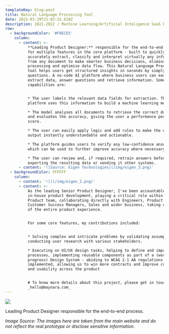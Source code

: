 ```yaml
---
templateKey: blog-post
title: Natural Language Processing Tool
date: 2022-01-29T21:02:22.638Z
description: 2021-2022 / Machine Learning/Artificial Inteligence SaaS Platform (BSB)
row:
  - backgroundColor: '#F8ECE5'
    column:
      - content: >-
          **Leading Product Designer:** responsible for the end-to-end process
          for multiple features in the core platform - built to quickly and
          accurately extract, classify and interpret virtually any information
          from any document to make smarter business decisions, eliminate manual
          processing and optimise data flow. This Natural Language Processing
          tool helps users get structured insights in seconds by simply asking
          questions. A no-code AI platform where business users can easily
          extract data, answer questions and retrieve information. Some of the
          capabilities are:


          * The user labels the relevant data fields for extraction. The
          platform uses this information to build a machine learning model.

          * The model analyses all documents to retrieve the correct data points
          and evaluates the accuracy, giving the user a performance percentage
          score.

          * The user can easily apply logic and add rules to make the data
          output instantly understandable and actionable.

          * The platform guides users to verify any low-confidence answers,
          which can be used to further improve accuracy where necessary.

          * The user can review and, if required, retrain answers before
          exporting the resulting data or sending it other systems.
      - content: '![Source: Eigen Technologies](/img/eigen_3.png)'
  - backgroundColor: FFFFFF
    column:
      - content: '![](/img/eigen_2.png)'
      - content: >-
          As the leading Senior Product Designer, I've been accountable for
          in-house product development, playing a critical role within the
          Product team, collaborating directly with Engineers, Product Managers,
          Customer Success Managers, Sales and wider business, taking ownership
          of the entire product experience.


          For some core features, my contributions included:


          * Solving complex and intricate problems by validating assumptions and
          conducting user research with various stakeholders.

          * Executing on UI/UX design tasks, helping to define and improve
          processes, implementing reusable components as part of a (work in
          progress) Design System - abiding to WCAG 2.1 AA regulations
          implemented, allowing us to win more contracts and improve consistency
          and usability across the product


          # To know more details about this project, please get in touch:
          _hello@maynara.com_
---
```

![](/img/eigen_1.png)

Leading Product Designer responsible for the end-to-end process.

_Image Source: The images here are taken from the main website and do not reflect the real prototype or disclose sensitive information._
